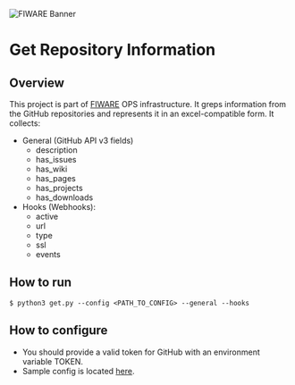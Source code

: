![FIWARE Banner](https://nexus.lab.fiware.org/repository/raw/public/images/fiware-logo1.png)

# Get Repository Information

## Overview
This project is part of [FIWARE](https://fiware.org) OPS infrastructure.
It greps information from the GitHub repositories and represents it in an excel-compatible form.
It collects:
+ General (GitHub API v3 fields)
    + description
    + has_issues
    + has_wiki
    + has_pages
    + has_projects
    + has_downloads
+ Hooks (Webhooks):
    + active
    + url
    + type
    + ssl
    + events

## How to run
```console
$ python3 get.py --config <PATH_TO_CONFIG> --general --hooks
```

## How to configure
+ You should provide a valid token for GitHub with an environment variable TOKEN.
+ Sample config is located [here](./config.json.example).
